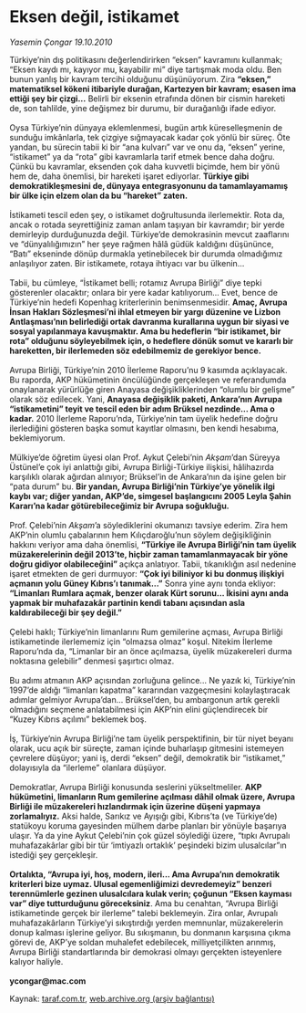 # Eksen değil, istikamet

*Yasemin Çongar 19.10.2010*

<div class="yazi">Türkiye’nin dış politikasını değerlendirirken “eksen” kavramını kullanmak; “Eksen kaydı mı, kayıyor mu, kayabilir mi” diye tartışmak moda oldu. Ben bunun yanlış bir kavram tercihi olduğunu düşünüyorum. Zira <b>“eksen,” matematiksel kökeni itibariyle durağan, Kartezyen bir kavram; esasen ima ettiği şey bir çizgi...</b> Belirli bir eksenin etrafında dönen bir cismin hareketi de, son tahlilde, yine değişmez bir durumu, bir durağanlığı ifade ediyor. <br/><br/>Oysa Türkiye’nin dünyaya eklemlenmesi, bugün artık küreselleşmenin de sunduğu imkânlarla, tek çizgiye sığmayacak kadar çok yönlü bir süreç. Öte yandan, bu sürecin tabii ki bir “ana kulvarı” var ve onu da, “eksen” yerine, “istikamet” ya da “rota” gibi kavramlarla tarif etmek bence daha doğru. Çünkü bu kavramlar, eksenden çok daha kuvvetli biçimde, hem bir yönü hem de, daha önemlisi, bir hareketi işaret ediyorlar. <b>Türkiye gibi demokratikleşmesini de, dünyaya entegrasyonunu da tamamlayamamış bir ülke için elzem olan da bu “hareket” zaten. </b><br/><br/>İstikameti tescil eden şey, o istikamet doğrultusunda ilerlemektir. Rota da, ancak o rotada seyrettiğiniz zaman anlam taşıyan bir kavramdır; bir yerde demirleyip durduğunuzda değil. Türkiye’de demokrasinin mevcut zaaflarını ve “dünyalılığımızın” her şeye rağmen hâlâ güdük kaldığını düşününce, “Batı” ekseninde dönüp durmakla yetinebilecek bir durumda olmadığımız anlaşılıyor zaten. Bir istikamete, rotaya ihtiyacı var bu ülkenin... <br/><br/>Tabii, bu cümleye, “İstikamet belli; rotamız Avrupa Birliği” diye tepki gösterenler olacaktır; onlara bir yere kadar katılıyorum... Evet, bence de Türkiye’nin hedefi Kopenhag kriterlerinin benimsenmesidir. <b>Amaç, Avrupa İnsan Hakları Sözleşmesi’ni ihlal etmeyen bir yargı düzenine ve Lizbon Antlaşması’nın belirlediği ortak davranma kurallarına uygun bir siyasi ve sosyal yapılanmaya kavuşmaktır. Ama bu hedeflerin “bir istikamet, bir rota” olduğunu söyleyebilmek için, o hedeflere dönük somut ve kararlı bir hareketten, bir ilerlemeden söz edebilmemiz de gerekiyor bence.</b> <br/><br/>Avrupa Birliği, Türkiye’nin 2010 İlerleme Raporu’nu 9 kasımda açıklayacak. Bu raporda, AKP hükümetinin öncülüğünde gerçekleşen ve referandumda onaylanarak yürürlüğe giren Anayasa değişikliklerinden “olumlu bir gelişme” olarak söz edilecek. Yani, <b>Anayasa değişiklik paketi, Ankara’nın Avrupa “istikametini” teyit ve tescil eden bir adım Brüksel nezdinde... Ama o kadar.</b> 2010 İlerleme Raporu’nda, Türkiye’nin tam üyelik hedefine doğru ilerlediğini gösteren başka somut kayıtlar olmasını, ben kendi hesabıma, beklemiyorum. <br/><br/>Mülkiye’de öğretim üyesi olan Prof. Aykut Çelebi’nin <i>Akşam</i>’dan Süreyya Üstünel’e çok iyi anlattığı gibi, Avrupa Birliği-Türkiye ilişkisi, hâlihazırda karşılıklı olarak ağırdan alınıyor; Brüksel’in de Ankara’nın da işine gelen bir “pata durum” bu. <b>Bir yandan, Avrupa Birliği’nin Türkiye’ye yönelik ilgi kaybı var; diğer yandan, AKP’de, simgesel başlangıcını 2005 Leyla Şahin Kararı’na kadar götürebileceğimiz bir Avrupa soğukluğu. </b><br/><br/>Prof. Çelebi’nin <i>Akşam</i>’a söylediklerini okumanızı tavsiye ederim. Zira hem AKP’nin olumlu çabalarının hem Kılıçdaroğlu’nun söylem değişikliğinin hakkını veriyor ama daha önemlisi, <b>“Türkiye ile Avrupa Birliği’nin tam üyelik müzakerelerinin değil 2013’te, hiçbir zaman tamamlanmayacak bir yöne doğru gidiyor olabileceğini” </b>açıkça anlatıyor. Tabii, tıkanıklığın asıl nedenine işaret etmekten de geri durmuyor: <b>“Çok iyi biliniyor ki bu donmuş ilişkiyi açmanın yolu Güney Kıbrıs’ı tanımak...”</b> Sonra yine aynı tonda ekliyor: <b>“Limanları Rumlara açmak, benzer olarak Kürt sorunu... İkisini aynı anda yapmak bir muhafazakâr partinin kendi tabanı açısından asla kaldırabileceği bir şey değil.”</b> <br/><br/>Çelebi haklı; Türkiye’nin limanlarını Rum gemilerine açması, Avrupa Birliği istikametinde ilerlememiz için “olmazsa olmaz” koşul. Nitekim İlerleme Raporu’nda da, “Limanlar bir an önce açılmazsa, üyelik müzakereleri durma noktasına gelebilir” denmesi şaşırtıcı olmaz. <br/><br/>Bu adımı atmanın AKP açısından zorluğuna gelince... Ne yazık ki, Türkiye’nin 1997’de aldığı “limanları kapatma” kararından vazgeçmesini kolaylaştıracak adımlar gelmiyor Avrupa’dan... Brüksel’den, bu ambargonun artık gerekli olmadığını seçmene anlatabilmesi için AKP’nin elini güçlendirecek bir “Kuzey Kıbrıs açılımı” beklemek boş. <br/><br/>İş, Türkiye’nin Avrupa Birliği’ne tam üyelik perspektifinin, bir tür niyet beyanı olarak, ucu açık bir süreçte, zaman içinde buharlaşıp gitmesini istemeyen çevrelere düşüyor; yani iş, derdi “eksen” değil, demokratik bir “istikamet,” dolayısıyla da “ilerleme” olanlara düşüyor. <br/><br/>Demokratlar, Avrupa Birliği konusunda seslerini yükseltmeliler. <b>AKP hükümetini, limanların Rum gemilerine açılması dâhil olmak üzere, Avrupa Birliği ile müzakereleri hızlandırmak için üzerine düşeni yapmaya zorlamalıyız.</b> Aksi halde, Sarıkız ve Ayışığı gibi, Kıbrıs’ta (ve Türkiye’de) statükoyu koruma gayesinden mülhem darbe planları bir yönüyle başarıya ulaşır. Ya da yine Aykut Çelebi’nin çok güzel söylediği üzere, “tıpkı Avrupalı muhafazakârlar gibi bir tür ‘imtiyazlı ortaklık’ peşindeki bizim ulusalcılar”ın istediği şey gerçekleşir.<b> <br/><br/>Ortalıkta, “Avrupa iyi, hoş, modern, ileri... Ama Avrupa’nın demokratik kriterleri bize uymaz. Ulusal egemenliğimizi devredemeyiz” benzeri terennümlerle gezinen ulusalcılara kulak verin; çoğunun “Eksen kayması var” diye tutturduğunu göreceksiniz</b>. Ama bu cenahtan, “Avrupa Birliği istikametinde gerçek bir ilerleme” talebi beklemeyin. Zira onlar, Avrupalı muhafazakârların Türkiye’yi sıkıştırdığı yerden memnunlar, müzakerelerin donup kalması işlerine geliyor. Bu sıkışmanın, bu donmanın karşısına çıkma görevi de, AKP’ye soldan muhalefet edebilecek, milliyetçilikten arınmış, Avrupa Birliği standartlarında bir demokrasi olmayı gerçekten isteyenlere kalıyor haliyle. <b><br/><br/>ycongar@mac.com</b></div>

Kaynak: [taraf.com.tr](http://www.taraf.com.tr:80/yasemin-congar/makale-eksen-degil-istikamet.htm), [web.archive.org (arşiv bağlantısı)](http://web.archive.org/web/20101020142524/http://www.taraf.com.tr:80/yasemin-congar/makale-eksen-degil-istikamet.htm)
